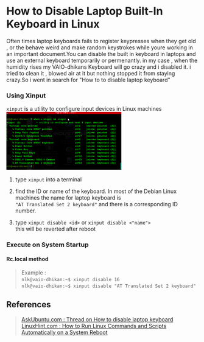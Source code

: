 # How to Disable Laptop Built-In Keyboard in Linux

Often times laptop keyboards fails to register keypresses when they get old , or the behave weird and make random keystrokes while youre working in an important document.You can disable the built in keyboard in laptops and use an external keyboard temporarily or permenantly. in my case , when the humidity rises my VAIO-dhikans Keyboard will go crazy and i disabled it. i tried to clean it , blowed air at it but nothing stopped it from staying crazy.So i went in search for "How to to disable laptop keyboard" 

###  Using Xinput
``xinput`` is a utility to configure input devices in Linux machines  
<img src="https://github.com/nlkguy/bash-scripts/blob/main/disable_laptop_keyboard/xinput.png" alt="Xinput" width="60%" height="60%">

1. type `xinput` into a terminal  

2. find the ID or name of the keyboard. In most of the Debian Linux machines the name for laptop keyboard is  
`"AT Translated Set 2 keyboard"` and there is a corresponding ID number. 

3. type `xinput disable <id>` or `xinput disable <"name">`  
this will be reverted after reboot 

### Execute on System Startup
#### Rc.local method


> Example :   
> ```nlk@vaio-dhikan:~$ xinput disable 16```   
> ```nlk@vaio-dhikan:~$ xinput disable "AT Translated Set 2 keyboard"```




## References

>[AskUbuntu.com : Thread on How to disable laptop keyboard](https://askubuntu.com/questions/160945/is-there-a-way-to-disable-a-laptops-internal-keyboard)  
>[LinuxHint.com : How to Run Linux Commands and Scripts Automatically on a System Reboot](https://linuxhint.com/run_linux_command_script_sys_reboot/)

